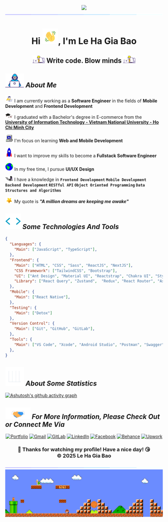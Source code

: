 <p align="center">
  <img src="./assets/Background.gif" height="350"/>
  <img src="./assets/Divider.gif"> 
</p>
<h1 align="center">Hi <img src="./assets/Hello.gif" width="50"></img>, I'm Le Ha Gia Bao</h1>
<h2 align="center"><img src="./assets/Designer.gif" width="40"> Write code. Blow minds <img src="./assets/Designer.gif" width="40"></h2>

## <img src="./assets/Developer.gif" width="60"> **_About Me_**

<img src="./assets/code.gif" width="25"> I am currently working as a **Software Engineer** in the fields of **Mobile Development** and **Frontend Development**

<img src="./assets/School.gif" width="25"> I graduated with a Bachelor's degree in E-commerce from the **[University of Information Technology - Vietnam National University - Ho Chi Minh City](https://www.uit.edu.vn/)**

<img src="./assets/PC.gif" width="25"> I'm focus on learning **Web and Mobile Development**

<img src="./assets/Rocket.gif" width="25"> I want to improve my skills to become a **Fullstack Software Engineer**

<img src="./assets/Earth.gif" width="25">   In my free time, I pursue **UI/UX Design**

<img src="./assets/Giphy.gif" width="25"> I have a knowledge in **`Frontend Development` `Mobile Development` `Backend Development` `RESTful API` `Object Oriented Programming` `Data Structures and Algorithms`**

<img src="./assets/Star.gif" width="25"> My quote is **_"A million dreams are keeping me awake"_**

## <img src="./assets/Tools.gif" width="50"> **_Some Technologies And Tools_**

```JSON
{
  "Languages": {
    "Main": ["JavaScript", "TypeScript"],
  },
  "Frontend": {
    "Main": ["HTML", "CSS", "Sass", "ReactJS", "NextJS"],
    "CSS Framework": ["TailwindCSS", "Bootstrap"],
    "UI": ["Ant Design", "Material UI", "Reactstrap", "Chakra UI", "Styled Components"],
    "Library": ["React Query", "Zustand",  "Redux", "React Router", "Axios"],
  },
  "Mobile": {
    "Main": ["React Native"],
  },
  "Testing": {
    "Main": ["Detox"]
  },
  "Version Control": {
    "Main": ["Git", "GitHub", "GitLab"],
  },
  "Tools": {
    "Main": ["VS Code", "Xcode", "Android Studio", "Postman", "Swagger", "Sourcetree", "Figma"],
  },
}
```

  <!-- "Version Control": ["Git", "GitHub", "GitLab", "Bitbucket"],
  "Package Manager": ["NPM", "Yarn", "PNPM"],
  "Deploy": {
    "Main": ["GitHub Pages", "Vercel", "Netlify", "Heroku"],
    "Basic": ["Glitch", "Railway", "Render"],
  },
  "IDEs/Editors": {
    "Main": ["Visual Studio Code", "Android Studio", "Xcode"],
    "Basic": ["Visual Studio", , "Sublime Text"],
    "Online": ["Gitpod", "CodeSandBox", "CodePen", "Replit"],
  },
  "Tools": {
    "Main": ["Postman", "Gitkraken", "Swagger", "XAMPP"],
    "Database": ["MySQL Workbench", "MongoDB Compass"],
    "Planning": ["Draw.io", "StarUML", "Miro", "Camunda"],
    "Support": ["Prettier", "Eslint", "Gitignore"],
  },
  "Design": {
    "Main": ["Figma", "Canva"],
    "NoCode": ["Wix", "Wordpress"],
    "Adobe": ["Photoshop", "Illustrator", "Lightroom", "Premiere"],
  }, -->

## <img src="./assets/Stats.gif" width="60"> **_About Some Statistics_**

<!-- <div align="center">
<img align="top" width="48%" src="https://github-readme-stats.vercel.app/api?username=LeHaGiaBao&show_icons=true&theme=algolia" alt="Le Ha Gia Bao's github stats" title="My statistics"/>
<img align="top" width="40%" src="https://github-readme-stats.vercel.app/api/top-langs/?username=LeHaGiaBao&layout=compact&langs_count=10&theme=algolia" alt="Le Ha Gia Bao's github most used languages" title="My most used languages"/>

<br/>

[![GitHub Streak](https://github-readme-streak-stats.herokuapp.com?user=LeHaGiaBao&theme=algolia&hide_border=true&date_format=j%20M%5B%20Y%5D)](https://git.io/streak-stats) -->

[![Ashutosh's github activity graph](https://github-readme-activity-graph.vercel.app/graph?username=LeHaGiaBao&theme=react-dark)](https://github.com/LeHaGiaBao/github-readme-activity-graph)

## <img src='./assets/Connect.gif' width="80"> **_For More Information, Please Check Out or Connect Me Via_**

<div align="center">

<a href="https://www.lehagiabao.com/" target="_blank">![Portfolio](https://img.shields.io/badge/Portfolio-%23000000.svg?style=for-the-badge&logo=firefox&logoColor=#FF7139)</a>
<a href="mailto:lehagiabao0205@gmail.com" >![Gmail](https://img.shields.io/badge/Gmail-EA4335.svg?style=for-the-badge&logo=Gmail&logoColor=white)</a>
<a href="https://gitlab.com/LeHaGiaBao" >![GitLab](https://img.shields.io/badge/GitLab-FC6D26.svg?style=for-the-badge&logo=GitLab&logoColor=white)</a>
<a href="https://linkedin.com/in/lehagiabao" target="_blank">![LinkedIn](https://img.shields.io/badge/LinkedIn-0A66C2.svg?style=for-the-badge&logo=LinkedIn&logoColor=white)</a>
<a href="https://www.facebook.com/lehagiabao0205/" target="_blank">![Facebook](https://img.shields.io/badge/Facebook-1877F2.svg?style=for-the-badge&logo=Facebook&logoColor=white)</a>
<a href="https://www.behance.net/lehagiabao" target="_blank">![Behance](https://img.shields.io/badge/Behance-1769ff?style=for-the-badge&logo=behance&logoColor=white)</a>
<a href="https://www.upwork.com/freelancers/~01426e0c1c9749876e?mp_source=share" target="_blank">![Upwork](https://img.shields.io/badge/UpWork-6FDA44?style=for-the-badge&logo=Upwork&logoColor=white)</a>

</div>

<div align="center">
  <h3>
  🥰 Thanks for watching my profile! Have a nice day! 😘 <br/>
  &copy; 2025 Le Ha Gia Bao
  </h3>
  <img src="./assets/Divider.gif">
  <img src="./assets/Mario_Gameplay.gif">

<!-- ![Snake animation](https://github.com/LeHaGiaBao/LeHaGiaBao/blob/output/github-contribution-grid-snake.svg) -->

</div>
